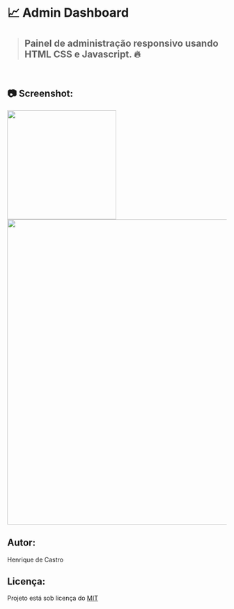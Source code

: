 # 📈 Admin Dashboard

> ## Painel de administração responsivo usando HTML CSS e Javascript. 🔥

<br />

## 📷 Screenshot:

<p float="left">
  <img src="./assets/screenshot/mobile.gif" width="250"/>
  <img src="./assets/screenshot/laptop.gif" width="700" />
</p>

## Autor:

Henrique de Castro

## Licença:

Projeto está sob licença do [MIT](https://opensource.org/licenses/mit-license.php)
